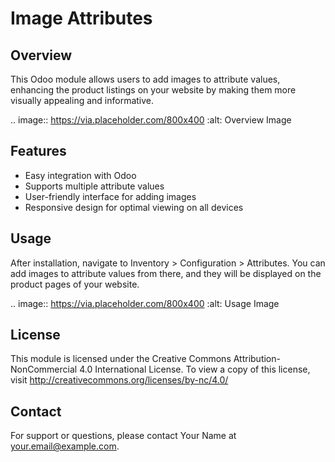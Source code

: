Image Attributes
================

Overview
--------

This Odoo module allows users to add images to attribute values, enhancing the product listings on your website by making them more visually appealing and informative.

.. image:: https://via.placeholder.com/800x400
   :alt: Overview Image

Features
--------

- Easy integration with Odoo
- Supports multiple attribute values
- User-friendly interface for adding images
- Responsive design for optimal viewing on all devices

Usage
-----

After installation, navigate to Inventory > Configuration > Attributes. You can add images to attribute values from there, and they will be displayed on the product pages of your website.

.. image:: https://via.placeholder.com/800x400
   :alt: Usage Image

License
-------

This module is licensed under the Creative Commons Attribution-NonCommercial 4.0 International License. To view a copy of this license, visit http://creativecommons.org/licenses/by-nc/4.0/

Contact
-------

For support or questions, please contact Your Name at your.email@example.com.
